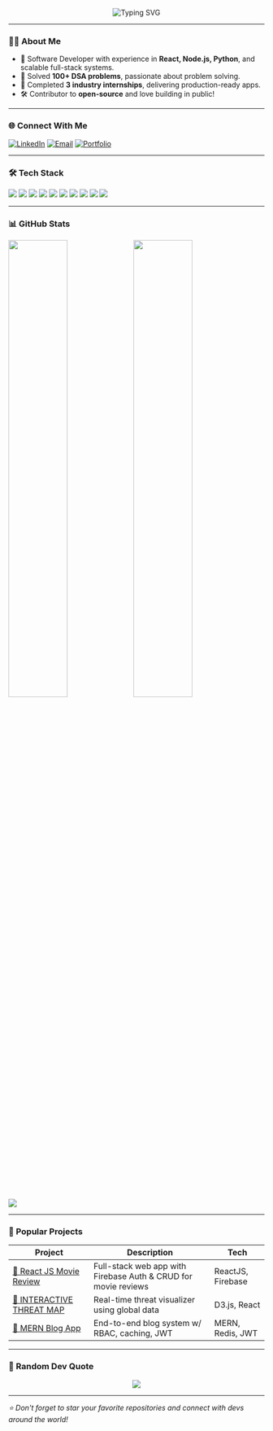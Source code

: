 <!-- Animated Banner -->
<p align="center">
  <img src="https://readme-typing-svg.herokuapp.com?font=Fira+Code&size=26&pause=1000&random=false&width=600&lines=Hi+%F0%9F%91%8B+I'm+Your+Name+Here!;Aspiring+Software+Developer;Full-Stack+Engineer+%F0%9F%9A%80" alt="Typing SVG" />
</p>

---

### 👨‍💻 About Me

- 🚀 Software Developer with experience in **React, Node.js, Python**, and scalable full-stack systems.
- 🧠 Solved **100+ DSA problems**, passionate about problem solving.
- 💼 Completed **3 industry internships**, delivering production-ready apps.
- 🛠️ Contributor to **open-source** and love building in public!

---

### 🌐 Connect With Me

<p align="left">
  <a href="https://www.linkedin.com/in/your-profile" target="_blank"><img alt="LinkedIn" src="https://img.shields.io/badge/LinkedIn-blue?style=for-the-badge&logo=linkedin" /></a>
  <a href="mailto:youremail@example.com"><img alt="Email" src="https://img.shields.io/badge/Email-D14836?style=for-the-badge&logo=gmail&logoColor=white" /></a>
  <a href="https://yourportfolio.com" target="_blank"><img alt="Portfolio" src="https://img.shields.io/badge/Portfolio-1DBF73?style=for-the-badge&logo=github&logoColor=white" /></a>
</p>

---

### 🛠️ Tech Stack

<p align="left">
  <img src="https://img.shields.io/badge/JavaScript-F7DF1E?style=flat&logo=javascript&logoColor=black" />
  <img src="https://img.shields.io/badge/React-61DAFB?style=flat&logo=react&logoColor=black" />
  <img src="https://img.shields.io/badge/Node.js-339933?style=flat&logo=node.js&logoColor=white" />
  <img src="https://img.shields.io/badge/Express.js-000000?style=flat&logo=express&logoColor=white" />
  <img src="https://img.shields.io/badge/Python-3776AB?style=flat&logo=python&logoColor=white" />
  <img src="https://img.shields.io/badge/MongoDB-47A248?style=flat&logo=mongodb&logoColor=white" />
  <img src="https://img.shields.io/badge/Redux-593D88?style=flat&logo=redux&logoColor=white" />
  <img src="https://img.shields.io/badge/TailwindCSS-06B6D4?style=flat&logo=tailwindcss&logoColor=white" />
  <img src="https://img.shields.io/badge/AWS-232F3E?style=flat&logo=amazon-aws&logoColor=white" />
  <img src="https://img.shields.io/badge/Git-F05032?style=flat&logo=git&logoColor=white" />
</p>

---

### 📊 GitHub Stats

<p align="left">
  <img src="https://github-readme-stats.vercel.app/api?username=your-github-username&show_icons=true&theme=radical" width="48%" />
  <img src="https://github-readme-streak-stats.herokuapp.com?user=your-github-username&theme=radical&hide_border=false" width="48%"/>
</p>

<p align="left">
  <img src="https://github-readme-stats.vercel.app/api/top-langs/?username=your-github-username&layout=compact&theme=radical&hide_border=false" />
</p>

---

### 📌 Popular Projects

| Project | Description | Tech |
|--------|-------------|------|
| [🔗 React JS Movie Review](https://github.com/your-github-username/project1) | Full-stack web app with Firebase Auth & CRUD for movie reviews | ReactJS, Firebase |
| [🔗 INTERACTIVE THREAT MAP](https://github.com/your-github-username/project2) | Real-time threat visualizer using global data | D3.js, React |
| [🔗 MERN Blog App](https://github.com/your-github-username/project3) | End-to-end blog system w/ RBAC, caching, JWT | MERN, Redis, JWT |

---

### 💬 Random Dev Quote

<p align="center">
  <img src="https://quotes-github-readme.vercel.app/api?type=horizontal&theme=tokyonight" />
</p>

---

_⭐️ Don't forget to star your favorite repositories and connect with devs around the world!_

